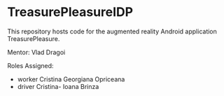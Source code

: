 # TreasurePleasureIDP
This repository hosts code for the augmented reality Android application
TreasurePleasure.

Mentor: Vlad Dragoi

Roles Assigned:
   * worker Cristina Georgiana Opriceana
   * driver Cristina- Ioana Brinza
